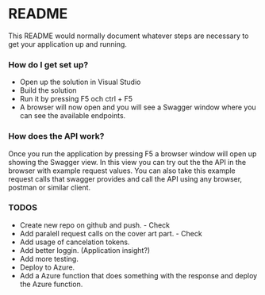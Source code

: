 # README #

This README would normally document whatever steps are necessary to get your application up and running.


### How do I get set up? ###

* Open up the solution in Visual Studio
* Build the solution
* Run it by pressing F5 och ctrl + F5
* A browser will now open and you will see a Swagger window where you can see the available endpoints.

### How does the API work? ###

Once you run the application by pressing F5 a browser window will open up showing the Swagger view.
In this view you can try out the the API in the browser with example request values.
You can also take this example request calls that swagger provides and call the API using any browser, postman or similar client.



### TODOS ###
* Create new repo on github and push. - Check
* Add paralell request calls on the cover art part. - Check
* Add usage of cancelation tokens.
* Add better loggin. (Application insight?)
* Add more testing.
* Deploy to Azure.
* Add a Azure function that does something with the response and deploy the Azure function.

